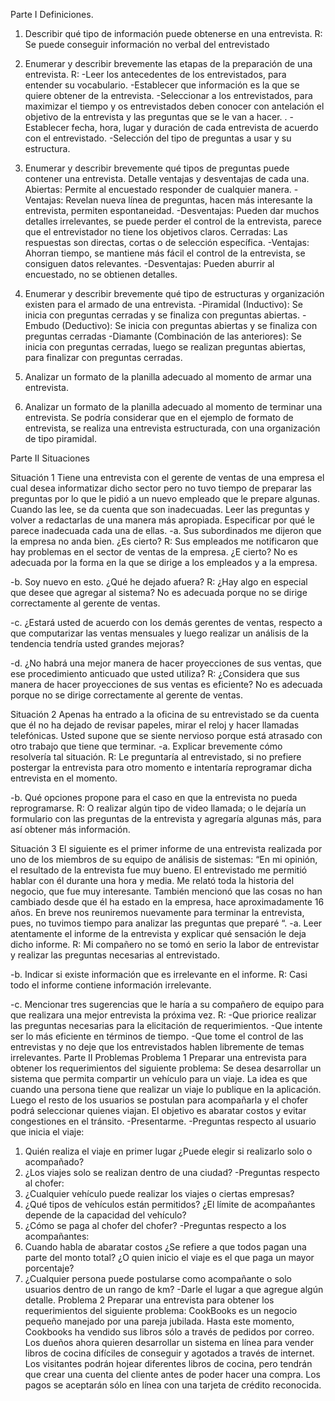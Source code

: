 Parte I Definiciones.

1. Describir qué tipo de información puede obtenerse en una entrevista.
R: Se puede conseguir información no verbal del entrevistado

2. Enumerar y describir brevemente las etapas de la preparación de una entrevista.
R:
-Leer los antecedentes de los entrevistados, para entender su vocabulario.
-Establecer que información es la que se quiere obtener de la entrevista.
-Seleccionar a los entrevistados, para maximizar el tiempo y os entrevistados deben conocer con antelación el objetivo de la entrevista y las preguntas que se le van a hacer. .
-Establecer fecha, hora, lugar y duración de cada entrevista de acuerdo con el entrevistado. 
-Selección del tipo de preguntas a usar y su estructura.

3. Enumerar y describir brevemente qué tipos de preguntas puede contener una entrevista. Detalle ventajas y desventajas de cada una.
Abiertas: Permite al encuestado responder de cualquier manera.
-Ventajas: Revelan nueva línea de preguntas, hacen más interesante la entrevista, permiten espontaneidad. 
-Desventajas: Pueden dar muchos detalles irrelevantes, se puede perder el control de la entrevista, parece que el entrevistador no tiene los objetivos claros.
Cerradas: Las respuestas son directas, cortas o de selección específica.
-Ventajas: Ahorran tiempo, se mantiene más fácil el control de la entrevista, se consiguen datos relevantes. 
-Desventajas: Pueden aburrir al encuestado, no se obtienen detalles. 

4. Enumerar y describir brevemente qué tipo de estructuras y organización existen para el armado de una entrevista.
-Piramidal (Inductivo): Se inicia con preguntas cerradas y se finaliza con preguntas abiertas.
-Embudo (Deductivo): Se inicia con preguntas abiertas y se finaliza con preguntas cerradas
-Diamante (Combinación de las anteriores): Se inicia con preguntas cerradas, luego se realizan preguntas abiertas, para finalizar con preguntas cerradas.

5. Analizar un formato de la planilla adecuado al momento de armar una entrevista.
6. Analizar un formato de la planilla adecuado al momento de terminar una entrevista.
Se podría considerar que en el ejemplo de formato de entrevista, se realiza una entrevista estructurada, con una organización de tipo piramidal.

Parte II Situaciones

Situación 1
Tiene una entrevista con el gerente de ventas de una empresa el cual desea informatizar dicho sector pero no tuvo tiempo de preparar las preguntas por lo que le pidió a un nuevo empleado que le prepare algunas. Cuando las lee, se da cuenta que son inadecuadas.
Leer las preguntas y volver a redactarlas de una manera más apropiada. Especificar por qué le parece inadecuada cada una de ellas.
-a. Sus subordinados me dijeron que la empresa no anda bien. ¿Es cierto?
R: Sus empleados me notificaron que hay problemas en el sector de ventas de la empresa. ¿E cierto?
No es adecuada por la forma en la que se dirige a los empleados y a la empresa.

-b. Soy nuevo en esto. ¿Qué he dejado afuera?
R: ¿Hay algo en especial que desee que agregar al sistema?
No es adecuada porque no se dirige correctamente al gerente de ventas.

-c. ¿Estará usted de acuerdo con los demás gerentes de ventas, respecto a que computarizar las ventas mensuales y luego realizar un análisis de la tendencia tendría usted grandes mejoras?

-d. ¿No habrá una mejor manera de hacer proyecciones de sus ventas, que ese procedimiento anticuado que usted utiliza?
R: ¿Considera que sus manera de hacer proyecciones de sus ventas es eficiente?
No es adecuada porque no se dirige correctamente al gerente de ventas.

Situación 2
Apenas ha entrado a la oficina de su entrevistado se da cuenta que él no ha dejado de revisar papeles, mirar el reloj y hacer llamadas telefónicas. Usted supone que se siente nervioso porque está atrasado con otro trabajo que tiene que terminar.
-a. Explicar brevemente cómo resolvería tal situación.
R: Le preguntaría al entrevistado, si no prefiere postergar la entrevista para otro momento e intentaría reprogramar dicha entrevista en el momento.

-b. Qué opciones propone para el caso en que la entrevista no pueda reprogramarse.
R: O realizar algún tipo de video llamada; o le dejaría un formulario con las preguntas de la entrevista y agregaría algunas más, para así obtener más información.

Situación 3
El siguiente es el primer informe de una entrevista realizada por uno de los miembros de su equipo de análisis de sistemas: “En mi opinión, el resultado de la entrevista fue muy bueno. El entrevistado me permitió hablar con él durante una hora y media. Me relató toda la historia del negocio, que fue muy interesante. También mencionó que las cosas no han cambiado desde que él ha estado en la empresa, hace aproximadamente 16 años. En breve nos reuniremos nuevamente para terminar la entrevista, pues, no tuvimos tiempo para analizar las preguntas que preparé “.
-a. Leer atentamente el informe de la entrevista y explicar qué sensación le deja dicho informe.
R: Mi compañero no se tomó en serio la labor de entrevistar y realizar las preguntas necesarias al entrevistado.

-b. Indicar si existe información que es irrelevante en el informe.
R: Casi todo el informe contiene información irrelevante.

-c. Mencionar tres sugerencias que le haría a su compañero de equipo para que realizara una mejor entrevista la próxima vez.
R:
-Que priorice realizar las preguntas necesarias para la elicitación de requerimientos.
-Que intente ser lo más eficiente en términos de tiempo.
-Que tome el control de las entrevistas y no deje que los entrevistados hablen libremente de temas irrelevantes.
Parte II Problemas
Problema 1
Preparar una entrevista para obtener los requerimientos del siguiente problema:
Se desea desarrollar un sistema que permita compartir un vehículo para un viaje. La idea es que cuando una persona tiene que realizar un viaje lo publique en la aplicación. Luego el resto de los usuarios se postulan para acompañarla y el chofer podrá seleccionar quienes viajan. El objetivo es abaratar costos y evitar congestiones en el tránsito.
-Presentarme.
-Preguntas respecto al usuario que inicia el viaje: 
1) Quién realiza el viaje en primer lugar ¿Puede elegir si realizarlo solo o acompañado?
2) ¿Los viajes solo se realizan dentro de una ciudad?
-Preguntas respecto al chofer: 
1) ¿Cualquier vehículo puede realizar los viajes o ciertas empresas?
2) ¿Qué tipos de vehículos están permitidos? ¿El límite de acompañantes depende de la capacidad del vehículo?
3) ¿Cómo se paga al chofer del chofer?
-Preguntas respecto a los acompañantes:
1) Cuando habla de abaratar costos ¿Se refiere a que todos pagan una parte del monto total? ¿O quien inicio el viaje es el que paga un mayor porcentaje?
2) ¿Cualquier persona puede postularse como acompañante o solo usuarios dentro de un rango de km?
-Darle el lugar a que agregue algún detalle.
Problema 2
Preparar una entrevista para obtener los requerimientos del siguiente problema:
CookBooks es un negocio pequeño manejado por una pareja jubilada. Hasta este momento, Cookbooks ha vendido sus libros sólo a través de pedidos por correo. Los dueños ahora quieren desarrollar un sistema en línea para vender libros de cocina difíciles de conseguir y agotados a través de internet. Los visitantes podrán hojear diferentes libros de cocina, pero tendrán que crear una cuenta del cliente antes de poder hacer una compra. Los pagos se aceptarán sólo en línea con una tarjeta de crédito reconocida.
